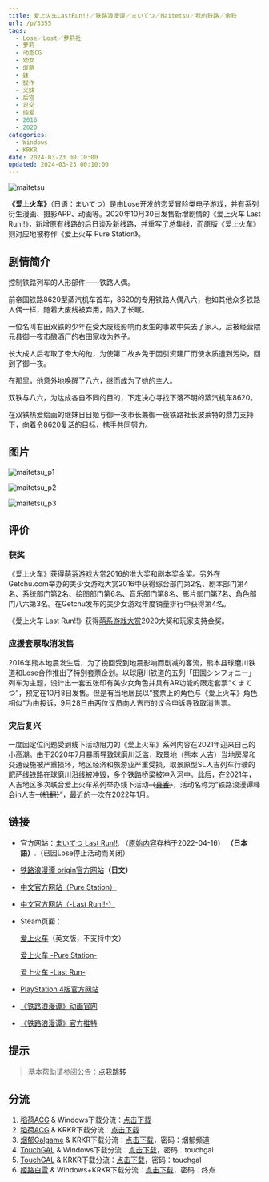 ```yaml
---
title: 爱上火车LastRun!!／铁路浪漫谭／まいてつ／Maitetsu／我的铁路／余铁
url: /p/3355
tags:
  - Lose／Lost／萝莉社
  - 萝莉
  - 动态CG
  - 幼女
  - 废萌
  - 妹
  - 拔作
  - 义妹
  - 后宫
  - 足交
  - 纯爱
  - 2016
  - 2020
categories:
  - Windows
  - KRKR
date: 2024-03-23 00:10:00
updated: 2024-03-23 00:10:00
---
```


![maitetsu](https://static.saop.cc/vns/img/maitetsu.webp)

**《爱上火车》**（日语：まいてつ）是由Lose开发的恋爱冒险类电子游戏，并有系列衍生漫画、摄影APP、动画等。2020年10月30日发售新增剧情的《爱上火车 Last Run!!》，新增原有线路的后日谈及新线路，并重写了总集线，而原版《爱上火车》则对应地被称作《爱上火车 Pure Station》。

<!--more-->

## 剧情简介

控制铁路列车的人形部件——铁路人偶。

前帝国铁路8620型蒸汽机车首车，8620的专用铁路人偶八六，也如其他众多铁路人偶一样，随着大废线被弃用，陷入了长眠。

一位名叫右田双铁的少年在受大废线影响而发生的事故中失去了家人，后被经营隈元县御一夜市酿酒厂的右田家收为养子。

长大成人后考取了帝大的他，为使第二故乡免于因引资建厂而使水质遭到污染，回到了御一夜。

在那里，他意外地唤醒了八六，继而成为了她的主人。

双铁与八六，为达成各自不同的目的，下定决心寻找下落不明的蒸汽机车8620。

在双铁热爱绘画的继妹日日姬与御一夜市长兼御一夜铁路社长波莱特的鼎力支持下，向着令8620复活的目标，携手共同努力。

## 图片

![maitetsu_p1](https://static.saop.cc/vns/img/maitetsu_p1.webp)

![maitetsu_p2](https://static.saop.cc/vns/img/maitetsu_p2.webp)

![maitetsu_p3](https://static.saop.cc/vns/img/maitetsu_p3.webp)

## 评价

### 获奖

《爱上火车》获得[萌系游戏大赏](https://zh.moegirl.org.cn/萌系游戏大赏)2016的准大奖和剧本奖金奖。另外在Getchu.com举办的美少女游戏大赏2016中获得综合部门第2名、剧本部门第4名、系统部门第2名、绘图部门第6名、音乐部门第8名、影片部门第7名、角色部门八六第3名。在Getchu发布的美少女游戏年度销量排行中获得第4名。

《爱上火车 Last Run!!》获得[萌系游戏大赏](https://zh.moegirl.org.cn/萌系游戏大赏)2020大奖和玩家支持金奖。

### 应援套票取消发售

2016年熊本地震发生后，为了挽回受到地震影响而剧减的客流，熊本县球磨川铁道和Lose合作推出了特别套票企划。以球磨川铁道的五列「田園シンフォニー」列车为主题，设计出一套五张印有美少女角色并具有AR功能的限定套票“くまてつ”，预定在10月8日发售。但是有当地居民以“套票上的角色与《爱上火车》角色相似”为由投诉，9月28日由两位议员向人吉市的议会申诉导致取消售票。

### 灾后复兴

一度因定位问题受到线下活动阻力的《爱上火车》系列内容在2021年迎来自己的小高潮。由于2020年7月暴雨导致球磨川泛滥，取景地（熊本 人吉）当地房屋和交通设施被严重损坏，地区经济和旅游业严重受损，取景原型SL人吉列车行驶的肥萨线铁路在球磨川沿线被冲毁，多个铁路桥梁被冲入河中。此后，在2021年，人吉地区多次联合爱上火车系列举办线下活动~~（[真香](https://zh.moegirl.org.cn/真香)）~~，活动名称为“铁路浪漫谭峰会in人吉~~（机翻）~~”，最近的一次在2022年1月。

## 链接

- 官方网站：[まいてつ Last Run!!](http://web.archive.org/web/20220416001404/https://lose.jp/maitetsu/). （[原始内容](http://www.lose.jp/maitetsu/)存档于2022-04-16） **（日本語）**.（已因Lose停止活动而关闭）
- [铁路浪漫谭 origin官方网站](https://railromanesque.jp/origin/)**（日文）**

- [中文官方网站（Pure Station）](http://hikarifield.co.jp/purestation/)

- [中文官方网站（-Last Run!!-）](https://hikarifield.co.jp/maitetsu_lastrun/)

- Steam页面：

  [爱上火车](https://store.steampowered.com/app/714800/Maitetsu/)（英文版，不支持中文）

  [爱上火车 -Pure Station-](https://store.steampowered.com/app/880950/Pure_Station__MaitetsuPure_Station/)

  [爱上火车 -Last Run-](https://store.steampowered.com/app/1434480/MaitetsuLast_Run/)

- [PlayStation 4版官方网站](https://maitetsucs.com/)

- [《铁路浪漫谭》动画官网](https://railromanesque.jp/)

- [《铁路浪漫谭》官方推特](https://twitter.com/rail_romanesque)

## 提示

> 基本帮助请参阅公告：[点我跳转](/p/announcement/)

## 分流

1. [稻荷ACG](https://amoebi.com/) & Windows下载分流：[点击下载](https://sakustar.top/download?post_id=5306&index=0&i=0)
2. [稻荷ACG](https://amoebi.com/) & KRKR下载分流：[点击下载](https://sakustar.top/download?post_id=2793&index=0&i=0)
3. [烟郁Galgame](https://yanyugal.top/) & KRKR下载分流：[点击下载](https://yanyugal.top/d/disk1/%E5%B0%8F%E5%B0%8F%E7%9A%84%E5%88%86%E4%BA%AB%EF%BC%88PC%EF%BC%86%E5%AE%89%E5%8D%93%EF%BC%89/%E5%AE%89%E5%8D%93/krkr/%E7%88%B1%E4%B8%8A%E7%81%AB%E8%BD%A6-Last%20Run!!-.7z)，密码：烟郁频道
4. [TouchGAL](https://touchgal.net/) & Windows下载分流：[点击下载](https://pan.touchgal.net/s/52AuE)，密码：touchgal
5. [TouchGAL](https://touchgal.net/) & KRKR下载分流：[点击下载](https://pan.touchgal.net/s/2X9Tg)，密码：touchgal
6. [姬路白雪](https://pan.jlbx.xyz/) & Windows+KRKR下载分流：[点击下载](https://pan.jlbx.xyz/?s=%E7%88%B1%E4%B8%8A%E7%81%AB%E8%BD%A6)，密码：终点
